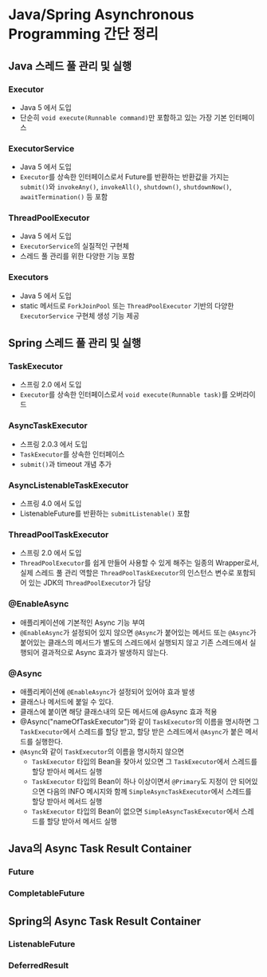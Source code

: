 # Java/Spring Asynchronous Programming 간단 정리

## Java 스레드 풀 관리 및 실행

### Executor

- Java 5 에서 도입
- 단순히 `void execute(Runnable command)`만 포함하고 있는 가장 기본 인터페이스

### ExecutorService

- Java 5 에서 도입
- `Executor`를 상속한 인터페이스로서 Future를 반환하는 반환값을 가지는 `submit()`와 `invokeAny()`, `invokeAll()`, `shutdown()`, `shutdownNow()`, `awaitTermination()` 등 포함

### ThreadPoolExecutor

- Java 5 에서 도입
- `ExecutorService`의 실질적인 구현체
- 스레드 풀 관리를 위한 다양한 기능 포함

### Executors

- Java 5 에서 도입
- static 메서드로 `ForkJoinPool` 또는 `ThreadPoolExecutor` 기반의 다양한 `ExecutorService` 구현체 생성 기능 제공


## Spring 스레드 풀 관리 및 실행

### TaskExecutor

- 스프링 2.0 에서 도입
- `Executor`를 상속한 인터페이스로서 `void execute(Runnable task)`를 오버라이드

### AsyncTaskExecutor

- 스프링 2.0.3 에서 도입
- `TaskExecutor`를 상속한 인터페이스
- `submit()`과 timeout 개념 추가

### AsyncListenableTaskExecutor

- 스프링 4.0 에서 도입
- ListenableFuture를 반환하는 `submitListenable()` 포함

### ThreadPoolTaskExecutor

- 스프링 2.0 에서 도입
- `ThreadPoolExecutor`를 쉽게 만들어 사용할 수 있게 해주는 일종의 Wrapper로서, 실제 스레드 풀 관리 역할은 `ThreadPoolTaskExecutor`의 인스턴스 변수로 포함되어 있는 JDK의 `ThreadPoolExecutor`가 담당

### @EnableAsync

- 애플리케이션에 기본적인 Async 기능 부여
- `@EnableAsync`가 설정되어 있지 않으면 `@Async`가 붙어있는 메서드 또는 `@Async`가 붙어있는 클래스의 메서드가 별도의 스레드에서 실행되지 않고 기존 스레드에서 실행되어 결과적으로 Async 효과가 발생하지 않는다.

### @Async

- 애플리케이션에 `@EnableAsync`가 설정되어 있어야 효과 발생
- 클래스나 메서드에 붙일 수 있다.
- 클래스에 붙이면 해당 클래스내의 모든 메서드에 @Async 효과 적용
- @Async("nameOfTaskExecutor")와 같이 `TaskExecutor`의 이름을 명시하면 그 `TaskExecutor`에서 스레드를 할당 받고, 할당 받은 스레드에서 `@Async`가 붙은 메서드를 실행한다.
- `@Async`와 같이 `TaskExecutor`의 이름을 명시하지 않으면
    - `TaskExecutor` 타입의 Bean을 찾아서 있으면 그 `TaskExecutor`에서 스레드를 할당 받아서 메서드 실행
    - `TaskExecutor` 타입의 Bean이 하나 이상이면서 `@Primary`도 지정이 안 되어있으면 다음의 INFO 메시지와 함께 `SimpleAsyncTaskExecutor`에서 스레드를 할당 받아서 메서드 실행
    - `TaskExecutor` 타입의 Bean이 없으면 `SimpleAsyncTaskExecutor`에서 스레드를 할당 받아서 메서드 실행

## Java의 Async Task Result Container

### Future

### CompletableFuture

## Spring의 Async Task Result Container

### ListenableFuture

### DeferredResult




